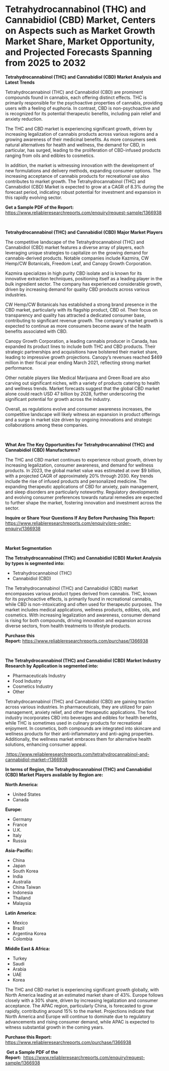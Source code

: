 <p><h1>Tetrahydrocannabinol (THC) and Cannabidiol (CBD) Market, Centers on Aspects such as Market Growth Market Share, Market Opportunity, and Projected Forecasts Spanning from 2025 to 2032</h1></p><p><strong>Tetrahydrocannabinol (THC) and Cannabidiol (CBD) Market Analysis and Latest Trends</strong></p>
<p><p>Tetrahydrocannabinol (THC) and Cannabidiol (CBD) are prominent compounds found in cannabis, each offering distinct effects. THC is primarily responsible for the psychoactive properties of cannabis, providing users with a feeling of euphoria. In contrast, CBD is non-psychoactive and is recognized for its potential therapeutic benefits, including pain relief and anxiety reduction.</p><p>The THC and CBD market is experiencing significant growth, driven by increasing legalization of cannabis products across various regions and a growing awareness of their medicinal benefits. As more consumers seek natural alternatives for health and wellness, the demand for CBD, in particular, has surged, leading to the proliferation of CBD-infused products ranging from oils and edibles to cosmetics. </p><p>In addition, the market is witnessing innovation with the development of new formulations and delivery methods, expanding consumer options. The increasing acceptance of cannabis products for recreational use also contributes to market growth. The Tetrahydrocannabinol (THC) and Cannabidiol (CBD) Market is expected to grow at a CAGR of 8.3% during the forecast period, indicating robust potential for investment and expansion in this rapidly evolving sector.</p></p>
<p><strong>Get a Sample PDF of the Report:&nbsp;</strong> <a href="https://www.reliableresearchreports.com/enquiry/request-sample/1366938?utm_campaign=3527&utm_medium=2&utm_source=Github&utm_content=ia&utm_term=19042025&utm_id=tetrahydrocannabinol-thc-and-cannabidiol-cbd">https://www.reliableresearchreports.com/enquiry/request-sample/1366938</a></p>
<p>&nbsp;</p>
<p><strong>Tetrahydrocannabinol (THC) and Cannabidiol (CBD) Major Market Players</strong></p>
<p><p>The competitive landscape of the Tetrahydrocannabinol (THC) and Cannabidiol (CBD) market features a diverse array of players, each leveraging unique strategies to capitalize on the growing demand for cannabis-derived products. Notable companies include Kazmira, CW Hemp/CW Botanicals, Freedom Leaf, and Canopy Growth Corporation.</p><p>Kazmira specializes in high purity CBD isolate and is known for its innovative extraction techniques, positioning itself as a leading player in the bulk ingredient sector. The company has experienced considerable growth, driven by increasing demand for quality CBD products across various industries.</p><p>CW Hemp/CW Botanicals has established a strong brand presence in the CBD market, particularly with its flagship product, CBD oil. Their focus on transparency and quality has attracted a dedicated consumer base, contributing to significant revenue growth. The company's market growth is expected to continue as more consumers become aware of the health benefits associated with CBD.</p><p>Canopy Growth Corporation, a leading cannabis producer in Canada, has expanded its product lines to include both THC and CBD products. Their strategic partnerships and acquisitions have bolstered their market share, leading to impressive growth projections. Canopy’s revenues reached $469 million in their fiscal year ending March 2021, reflecting strong market performance.</p><p>Other notable players like Medical Marijuana and Green Road are also carving out significant niches, with a variety of products catering to health and wellness trends. Market forecasts suggest that the global CBD market alone could reach USD 47 billion by 2028, further underscoring the significant potential for growth across the industry.</p><p>Overall, as regulations evolve and consumer awareness increases, the competitive landscape will likely witness an expansion in product offerings and a surge in market size driven by ongoing innovations and strategic collaborations among these companies.</p></p>
<p>&nbsp;</p>
<p><strong>What Are The Key Opportunities For Tetrahydrocannabinol (THC) and Cannabidiol (CBD) Manufacturers?</strong></p>
<p><p>The THC and CBD market continues to experience robust growth, driven by increasing legalization, consumer awareness, and demand for wellness products. In 2023, the global market value was estimated at over $9 billion, with a projected CAGR of approximately 20% through 2030. Key trends include the rise of infused products and personalized medicine. The expanding therapeutic applications of CBD for anxiety, pain management, and sleep disorders are particularly noteworthy. Regulatory developments and evolving consumer preferences towards natural remedies are expected to further shape the market, fostering innovation and investment across the sector.</p></p>
<p><strong>Inquire or Share Your Questions If Any Before Purchasing This Report:</strong> <a href="https://www.reliableresearchreports.com/enquiry/pre-order-enquiry/1366938?utm_campaign=3527&utm_medium=2&utm_source=Github&utm_content=ia&utm_term=19042025&utm_id=tetrahydrocannabinol-thc-and-cannabidiol-cbd">https://www.reliableresearchreports.com/enquiry/pre-order-enquiry/1366938</a></p>
<p>&nbsp;</p>
<p><strong>Market Segmentation</strong></p>
<p><strong>The Tetrahydrocannabinol (THC) and Cannabidiol (CBD) Market Analysis by types is segmented into:</strong></p>
<p><ul><li>Tetrahydrocannabinol (THC)</li><li>Cannabidiol (CBD)</li></ul></p>
<p><p>The Tetrahydrocannabinol (THC) and Cannabidiol (CBD) market encompasses various product types derived from cannabis. THC, known for its psychoactive effects, is primarily found in recreational cannabis, while CBD is non-intoxicating and often used for therapeutic purposes. The market includes medical applications, wellness products, edibles, oils, and cosmetics. With increasing legalization and awareness, consumer demand is rising for both compounds, driving innovation and expansion across diverse sectors, from health treatments to lifestyle products.</p></p>
<p><strong>Purchase this Report:&nbsp;</strong><a href="https://www.reliableresearchreports.com/purchase/1366938?utm_campaign=3527&utm_medium=2&utm_source=Github&utm_content=ia&utm_term=19042025&utm_id=tetrahydrocannabinol-thc-and-cannabidiol-cbd">https://www.reliableresearchreports.com/purchase/1366938</a></p>
<p>&nbsp;</p>
<p><strong>The Tetrahydrocannabinol (THC) and Cannabidiol (CBD) Market Industry Research by Application is segmented into:</strong></p>
<p><ul><li>Pharmaceuticals Industry</li><li>Food Industry</li><li>Cosmetics Industry</li><li>Other</li></ul></p>
<p><p>Tetrahydrocannabinol (THC) and Cannabidiol (CBD) are gaining traction across various industries. In pharmaceuticals, they are utilized for pain management, anxiety relief, and other therapeutic applications. The food industry incorporates CBD into beverages and edibles for health benefits, while THC is sometimes used in culinary products for recreational enjoyment. In cosmetics, both compounds are integrated into skincare and wellness products for their anti-inflammatory and anti-aging properties. Additionally, the wellness market embraces them for alternative health solutions, enhancing consumer appeal.</p></p>
<p><a href="https://www.reliableresearchreports.com/tetrahydrocannabinol-and-cannabidiol-market-r1366938?utm_campaign=3527&utm_medium=2&utm_source=Github&utm_content=ia&utm_term=19042025&utm_id=tetrahydrocannabinol-thc-and-cannabidiol-cbd">&nbsp;https://www.reliableresearchreports.com/tetrahydrocannabinol-and-cannabidiol-market-r1366938</a></p>
<p><strong>In terms of Region, the Tetrahydrocannabinol (THC) and Cannabidiol (CBD) Market Players available by Region are:</strong></p>
<p>
    <p> <strong> North America: </strong>
        <ul>
            <li>United States</li>
            <li>Canada</li>
        </ul>
        </p> 
    <p> <strong> Europe: </strong>
        <ul>
            <li>Germany</li>
            <li>France</li>
            <li>U.K.</li>
            <li>Italy</li>
            <li>Russia</li>
        </ul>
        </p> 
    <p> <strong> Asia-Pacific: </strong>
        <ul>
            <li>China</li>
            <li>Japan</li>
            <li>South Korea</li>
            <li>India</li>
            <li>Australia</li>
            <li>China Taiwan</li>
            <li>Indonesia</li>
            <li>Thailand</li>
            <li>Malaysia</li>
        </ul>
        </p> 
    <p> <strong> Latin America: </strong>
        <ul>
            <li>Mexico</li>
            <li>Brazil</li>
            <li>Argentina Korea</li>
            <li>Colombia</li>
        </ul>
        </p> 
    <p> <strong> Middle East & Africa: </strong>
        <ul>
            <li>Turkey</li>
            <li>Saudi</li>
            <li>Arabia</li>
            <li>UAE</li>
            <li>Korea</li>
        </ul>
    </p>
    </p>
<p><p>The THC and CBD market is experiencing significant growth globally, with North America leading at an estimated market share of 43%. Europe follows closely with a 30% share, driven by increasing legalization and consumer acceptance. The APAC region, particularly China, is forecasted to grow rapidly, contributing around 15% to the market. Projections indicate that North America and Europe will continue to dominate due to regulatory advancements and rising consumer demand, while APAC is expected to witness substantial growth in the coming years.</p></p>
<p><strong>Purchase this Report: </strong><a href="https://www.reliableresearchreports.com/purchase/1366938?utm_campaign=3527&utm_medium=2&utm_source=Github&utm_content=ia&utm_term=19042025&utm_id=tetrahydrocannabinol-thc-and-cannabidiol-cbd">https://www.reliableresearchreports.com/purchase/1366938</a></p>
<p>&nbsp;<strong>Get a Sample PDF of the Report:&nbsp;&nbsp;</strong><a href="https://www.reliableresearchreports.com/enquiry/request-sample/1366938?utm_campaign=3527&utm_medium=2&utm_source=Github&utm_content=ia&utm_term=19042025&utm_id=tetrahydrocannabinol-thc-and-cannabidiol-cbd">https://www.reliableresearchreports.com/enquiry/request-sample/1366938</a></p>
<p><strong></strong></p>
<p><p></p><p></p><p></p></p>